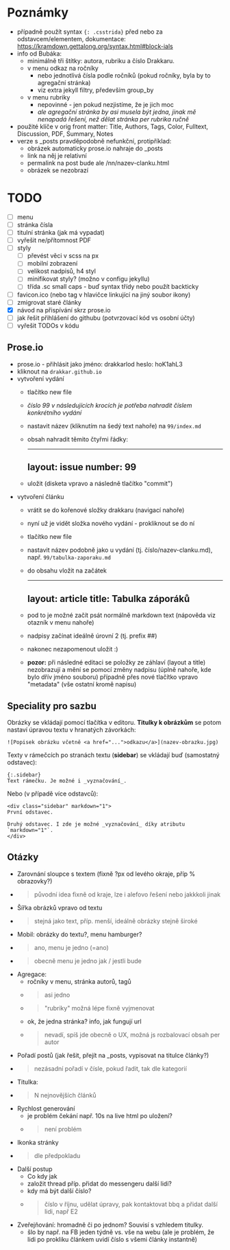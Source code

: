 
# Poznámky

- případně použít syntax `{: .csstrida}` před nebo za odstavcem/elementem, dokumentace: https://kramdown.gettalong.org/syntax.html#block-ials
- info od Bubáka:
    - minimálně tři štítky: autora, rubriku a číslo Drakkaru.
    - v menu odkaz na ročníky
        - nebo jednotlivá čísla podle ročníků (pokud ročníky, byla by to agregační stránka)
        - viz extra jekyll filtry, především group_by
    - v menu rubriky
        - nepovinné - jen pokud nezjistíme, že je jich moc
        - _ale agregační stránka by asi musela být jedna, jinak mě nenapadá řešení, než dělat stránka per rubrika ručně_
- použité klíče v orig front matter: Title, Authors, Tags, Color, Fulltext, Discussion, PDF, Summary, Notes
- verze s _posts pravděpodobně nefunkční, protipříklad:
    - obrázek automaticky prose.io nahraje do _posts
    - link na něj je relativní
    - permalink na post bude ale /nn/nazev-clanku.html
    - obrázek se nezobrazí

# TODO

- [ ] menu
- [ ] stránka čísla
- [ ] titulní stránka (jak má vypadat)
- [ ] vyřešit ne/přítomnost PDF
- [ ] styly
    - [ ] převést věci v scss na px
    - [ ] mobilní zobrazení
    - [ ] velikost nadpisů, h4 styl
    - [ ] minifikovat styly? (možno v configu jekyllu)
    - [ ] třída .sc small caps - buď syntax třídy nebo použít backticky
- [ ] favicon.ico (nebo tag v hlavičce linkující na jiný soubor ikony)
- [ ] zmigrovat staré články
- [x] návod na přispívání skrz prose.io
- [ ] jak řešit přihlášení do githubu (potvrzovací kód vs osobní účty)
- [ ] vyřešit TODOs v kódu

## Prose.io

- prose.io - přihlásit jako jméno: drakkarlod heslo: hoK1ahL3
- kliknout na `drakkar.github.io`
- vytvoření vydání
    - tlačítko new file
    - _číslo 99 v následujících krocích je potřeba nahradit číslem konkrétního vydání_
    - nastavit název (kliknutím na šedý text nahoře) na `99/index.md`
    - obsah nahradit těmito čtyřmi řádky:

        ---
        layout: issue
        number: 99
        ---

    - uložit (disketa vpravo a následně tlačítko "commit")
- vytvoření článku
    - vrátit se do kořenové složky drakkaru (navigací nahoře)
    - nyní už je vidět složka nového vydání - prokliknout se do ní
    - tlačítko new file
    - nastavit název podobně jako u vydání (tj. číslo/nazev-clanku.md), např. `99/tabulka-zaporaku.md`
    - do obsahu vložit na začátek

        ---
        layout: article
        title: Tabulka záporáků
        ---

    - pod to je možné začít psát normálně markdown text (nápověda viz otazník v menu nahoře)
    - nadpisy začínat ideálně úrovní 2 (tj. prefix ##)
    - nakonec nezapomenout uložit :)
    - __pozor:__ při následné editaci se položky ze záhlaví (layout a title) nezobrazují a mění se pomocí změny nadpisu (úplně nahoře, kde bylo dřív jméno souboru) případně přes nové tlačítko vpravo "metadata" (vše ostatní kromě napisu)

## Speciality pro sazbu

Obrázky se vkládají pomocí tlačítka v editoru. __Titulky k obrázkům__ se potom nastaví úpravou textu v hranatých závorkách:

    ![Popisek obrázku včetně <a href="...">odkazu</a>](nazev-obrazku.jpg)

Texty v rámečcích po stranách textu (__sidebar__) se vkládají buď (samostatný odstavec):

    {:.sidebar}
    Text rámečku. Je možné i _vyznačování_.

Nebo (v případě více odstavců):

    <div class="sidebar" markdown="1">
    První odstavec.

    Druhý odstavec. I zde je možné _vyznačování_ díky atributu `markdown="1"`.
    </div>

## Otázky

- Zarovnání sloupce s textem (fixně ?px od levého okraje, příp % obrazovky?)
- > původní idea fixně od kraje, lze i alefovo řešení nebo jakkkoli jinak
- Šířka obrázků vpravo od textu
- > stejná jako text, příp. menší, ideálně obrázky stejně široké
- Mobil: obrázky do textu?, menu hamburger?
- > ano, menu je jedno (=ano)
- > obecně menu je jedno jak / jestli bude
- Agregace:
    - ročníky v menu, stránka autorů, tagů
    - > asi jedno
    - > "rubriky" možná lépe fixně vyjmenovat
    - ok, že jedna stránka? info, jak fungují url
    - > nevadí, spíš jde obecně o UX, možná js rozbalovací obsah per autor
- Pořadí postů (jak řešit, přejít na _posts, vypisovat na titulce články?)
- > nezásadní pořadí v čísle, pokud řadit, tak dle kategorií
- Titulka:
- > N nejnovějších článků
- Rychlost generování
    - je problém čekání např. 10s na live html po uložení?
    - > není problém
- Ikonka stránky
- > dle předpokladu
- Další postup
    - Co kdy jak
    - založit thread příp. přidat do messengeru další lidi?
    - kdy má být další číslo?
    - > číslo v říjnu, udělat úpravy, pak kontaktovat bbq a přidat další lidi, např E2
- Zveřejňování: hromadně či po jednom? Souvisí s vzhledem titulky.
    - šlo by např. na FB jeden týdně vs. vše na webu (ale je problém, že lidi po prokliku článkem uvidí číslo s všemi články instantně)
